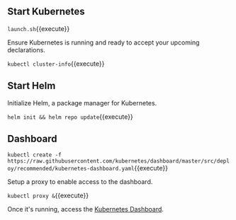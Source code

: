 ## Start Kubernetes ##

`launch.sh`{{execute}}

Ensure Kubernetes is running and ready to accept your upcoming declarations.

`kubectl cluster-info`{{execute}}

## Start Helm ##

Initialize Helm, a package manager for Kubernetes.

`helm init && helm repo update`{{execute}}

## Dashboard ##

`kubectl create -f https://raw.githubusercontent.com/kubernetes/dashboard/master/src/deploy/recommended/kubernetes-dashboard.yaml`{{execute}}

Setup a proxy to enable access to the dashboard.

`kubectl proxy &`{{execute}}

Once it's running, access the [Kubernetes Dashboard](https://[[HOST_SUBDOMAIN]]-8001-[[KATACODA_HOST]].environments.katacoda.com/api/v1/namespaces/kube-system/services/https:kubernetes-dashboard:/proxy/).
